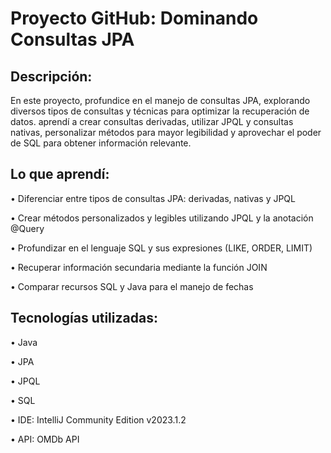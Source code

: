 <h1>Proyecto GitHub: Dominando Consultas JPA</h1>

<h2>Descripción:</h2>

En este proyecto, profundice en el manejo de consultas JPA, explorando diversos tipos de consultas y técnicas para optimizar la recuperación de datos. aprendí a crear consultas derivadas, utilizar JPQL y consultas nativas, personalizar métodos para mayor legibilidad y aprovechar el poder de SQL para obtener información relevante.

<h2>Lo que aprendí:</h2>

•	Diferenciar entre tipos de consultas JPA: derivadas, nativas y JPQL

•	Crear métodos personalizados y legibles utilizando JPQL y la anotación @Query

•	Profundizar en el lenguaje SQL y sus expresiones (LIKE, ORDER, LIMIT)

•	Recuperar información secundaria mediante la función JOIN

•	Comparar recursos SQL y Java para el manejo de fechas


<h2>Tecnologías utilizadas:</h2>

•	Java

•	JPA

•	JPQL

•	SQL

•	IDE: IntelliJ Community Edition v2023.1.2

•	API: OMDb API
